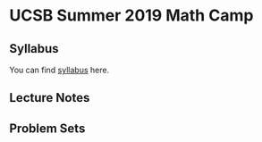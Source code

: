 UCSB Summer 2019 Math Camp
==========================

## Syllabus

You can find [syllabus](https://wjeon01.github.io) here.


## Lecture Notes

## Problem Sets
